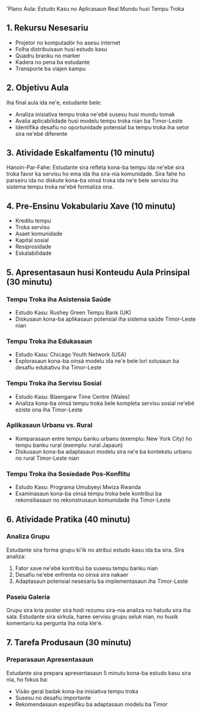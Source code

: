 'Plano Aula: Estudo Kasu no Aplicasaun Real Mundu husi Tempu Troka

## 1. Rekursu Nesesariu

- Projetor no komputadór ho asesu internet
- Folha distribuisaun husi estudo kasu
- Quadru branku no marker
- Kadera no pena ba estudante
- Transporte ba viajen kampu

## 2. Objetivu Aula

Iha final aula ida ne'e, estudante bele:
- Analiza inisiativa tempu troka ne'ebé susesu husi mundu tomak
- Avalia aplicabilidade husi modelu tempu troka nian ba Timor-Leste
- Identifika desafiu no oportunidade potensial ba tempu troka iha setor sira ne'ebé diferente

## 3. Atividade Eskalfamentu (10 minutu)

Hanoin-Par-Fahe: Estudante sira refleta kona-ba tempu ida ne'ebé sira troka favor ka servisu ho ema ida iha sira-nia komunidade. Sira fahe ho parseiru ida no diskute kona-ba oinsá troka ida ne'e bele servisu iha sistema tempu troka ne'ebé formaliza ona.

## 4. Pre-Ensinu Vokabulariu Xave (10 minutu)

- Kreditu tempu
- Troka servisu
- Asaet komunidade
- Kapital sosial
- Resiprosidade
- Eskalabilidade

## 5. Apresentasaun husi Konteudu Aula Prinsipal (30 minutu)

### Tempu Troka iha Asistensia Saúde
- Estudo Kasu: Rushey Green Tempu Bank (UK)
- Diskusaun kona-ba aplikasaun potensial iha sistema saúde Timor-Leste nian

### Tempu Troka iha Edukasaun
- Estudo Kasu: Chicago Youth Network (USA)
- Explorasaun kona-ba oinsá modelu ida ne'e bele lori solusaun ba desafiu edukativu iha Timor-Leste

### Tempu Troka iha Servisu Sosial
- Estudo Kasu: Blaengarw Time Centre (Wales)
- Analiza kona-ba oinsá tempu troka bele kompleta servisu sosial ne'ebé eziste ona iha Timor-Leste

### Aplikasaun Urbanu vs. Rural
- Komparasaun entre tempu banku urbanu (exemplu: New York City) ho tempu banku rural (exemplu: rural Japaun)
- Diskusaun kona-ba adaptasaun modelu sira ne'e ba kontekstu urbanu no rural Timor-Leste nian

### Tempu Troka iha Sosiedade Pos-Konflitu
- Estudo Kasu: Programa Umubyeyi Mwiza Rwanda
- Examinasaun kona-ba oinsá tempu troka bele kontribui ba rekonsiliasaun no rekonstrusaun komunidade iha Timor-Leste

## 6. Atividade Pratika (40 minutu)

### Analiza Grupu
Estudante sira forma grupu ki'ik no atribui estudo kasu ida ba sira. Sira analiza:
1. Fator xave ne'ebé kontribui ba susesu tempu banku nian
2. Desafiu ne'ebé enfrenta no oinsá sira nakaer
3. Adaptasaun potensial nesesariu ba implementasaun iha Timor-Leste

### Paseiu Galeria
Grupu sira kria poster sira hodi rezumu sira-nia analiza no hatudu sira iha sala. Estudante sira sirkula, haree servisu grupu seluk nian, no husik komentariu ka pergunta iha nota kle'e.

## 7. Tarefa Produsaun (30 minutu)

### Preparasaun Apresentasaun
Estudante sira prepara apresentasaun 5 minutu kona-ba estudo kasu sira nia, ho fokus ba:
- Visão geral badak kona-ba inisiativa tempu troka
- Susesu no desafiu importante
- Rekomendasaun espesifiku ba adaptasaun modelu ba Timor